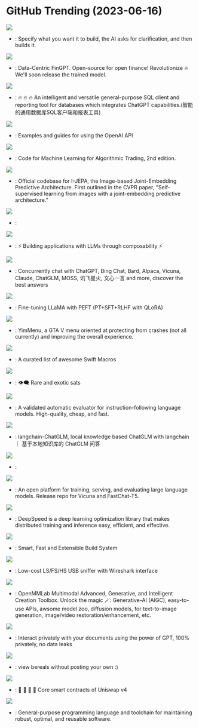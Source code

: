 # GitHub Trending (2023-06-16)

![](https://img.shields.io/badge/Python-New%202-green?style=flat-square&logo=appveyor)
- [](https://github.comundefined): Specify what you want it to build, the AI asks for clarification, and then builds it.

![](https://img.shields.io/badge/Jupyter%20Notebook-New%20548-green?style=flat-square&logo=appveyor)
- [](https://github.comundefined): Data-Centric FinGPT. Open-source for open finance! Revolutionize 🔥 We'll soon release the trained model.

![](https://img.shields.io/badge/Java-New%201-green?style=flat-square&logo=appveyor)
- [](https://github.comundefined): 🔥 🔥 🔥 An intelligent and versatile general-purpose SQL client and reporting tool for databases which integrates ChatGPT capabilities.(智能的通用数据库SQL客户端和报表工具)

![](https://img.shields.io/badge/Jupyter%20Notebook-New%20558-green?style=flat-square&logo=appveyor)
- [](https://github.comundefined): Examples and guides for using the OpenAI API

![](https://img.shields.io/badge/Jupyter%20Notebook-New%20245-green?style=flat-square&logo=appveyor)
- [](https://github.comundefined): Code for Machine Learning for Algorithmic Trading, 2nd edition.

![](https://img.shields.io/badge/Python-New%20375-green?style=flat-square&logo=appveyor)
- [](https://github.comundefined): Official codebase for I-JEPA, the Image-based Joint-Embedding Predictive Architecture. First outlined in the CVPR paper, "Self-supervised learning from images with a joint-embedding predictive architecture."

![](https://img.shields.io/badge/Python-New%20103-green?style=flat-square&logo=appveyor)
- [](https://github.comundefined): 

![](https://img.shields.io/badge/Python-New%20363-green?style=flat-square&logo=appveyor)
- [](https://github.comundefined): ⚡ Building applications with LLMs through composability ⚡

![](https://img.shields.io/badge/JavaScript-New%20194-green?style=flat-square&logo=appveyor)
- [](https://github.comundefined): Concurrently chat with ChatGPT, Bing Chat, Bard, Alpaca, Vicuna, Claude, ChatGLM, MOSS, 讯飞星火, 文心一言 and more, discover the best answers

![](https://img.shields.io/badge/Python-New%20104-green?style=flat-square&logo=appveyor)
- [](https://github.comundefined): Fine-tuning LLaMA with PEFT (PT+SFT+RLHF with QLoRA)

![](https://img.shields.io/badge/C%2B%2B-New%2017-green?style=flat-square&logo=appveyor)
- [](https://github.comundefined): YimMenu, a GTA V menu oriented at protecting from crashes (not all currently) and improving the overall experience.

![](https://img.shields.io/badge/none-New%2079-green?style=flat-square&logo=appveyor)
- [](https://github.comundefined): A curated list of awesome Swift Macros

![](https://img.shields.io/badge/Rust-New%2055-green?style=flat-square&logo=appveyor)
- [](https://github.comundefined): 👁‍🗨 Rare and exotic sats

![](https://img.shields.io/badge/Jupyter%20Notebook-New%2045-green?style=flat-square&logo=appveyor)
- [](https://github.comundefined): A validated automatic evaluator for instruction-following language models. High-quality, cheap, and fast.

![](https://img.shields.io/badge/Python-New%2095-green?style=flat-square&logo=appveyor)
- [](https://github.comundefined): langchain-ChatGLM, local knowledge based ChatGLM with langchain ｜ 基于本地知识库的 ChatGLM 问答

![](https://img.shields.io/badge/none-New%20110-green?style=flat-square&logo=appveyor)
- [](https://github.comundefined): 

![](https://img.shields.io/badge/Python-New%20157-green?style=flat-square&logo=appveyor)
- [](https://github.comundefined): An open platform for training, serving, and evaluating large language models. Release repo for Vicuna and FastChat-T5.

![](https://img.shields.io/badge/Python-New%2052-green?style=flat-square&logo=appveyor)
- [](https://github.comundefined): DeepSpeed is a deep learning optimization library that makes distributed training and inference easy, efficient, and effective.

![](https://img.shields.io/badge/TypeScript-New%2014-green?style=flat-square&logo=appveyor)
- [](https://github.comundefined): Smart, Fast and Extensible Build System

![](https://img.shields.io/badge/C-New%2073-green?style=flat-square&logo=appveyor)
- [](https://github.comundefined): Low-cost LS/FS/HS USB sniffer with Wireshark interface

![](https://img.shields.io/badge/Python-New%2014-green?style=flat-square&logo=appveyor)
- [](https://github.comundefined): OpenMMLab Multimodal Advanced, Generative, and Intelligent Creation Toolbox. Unlock the magic 🪄: Generative-AI (AIGC), easy-to-use APIs, awsome model zoo, diffusion models, for text-to-image generation, image/video restoration/enhancement, etc.

![](https://img.shields.io/badge/Python-New%20236-green?style=flat-square&logo=appveyor)
- [](https://github.comundefined): Interact privately with your documents using the power of GPT, 100% privately, no data leaks

![](https://img.shields.io/badge/HTML-New%205-green?style=flat-square&logo=appveyor)
- [](https://github.comundefined): view bereals without posting your own :)

![](https://img.shields.io/badge/Solidity-New%20179-green?style=flat-square&logo=appveyor)
- [](https://github.comundefined): 🦄 🦄 🦄 🦄 Core smart contracts of Uniswap v4

![](https://img.shields.io/badge/Zig-New%2061-green?style=flat-square&logo=appveyor)
- [](https://github.comundefined): General-purpose programming language and toolchain for maintaining robust, optimal, and reusable software.

